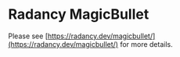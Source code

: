 
# Radancy MagicBullet

Please see [https://radancy.dev/magicbullet/](https://radancy.dev/magicbullet/) for more details.

